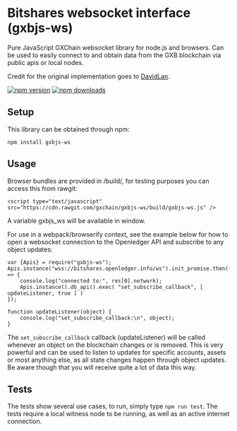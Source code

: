 # Bitshares websocket interface (gxbjs-ws)

Pure JavaScript GXChain websocket library for node.js and browsers. Can be used to easily connect to and obtain data from the GXB blockchain via public apis or local nodes.

Credit for the original implementation goes to [DavidLan](https://github.com/lanhaoxiang).

[![npm version](https://img.shields.io/npm/v/gxbjs-ws.svg?style=flat-square)](https://www.npmjs.com/package/gxbjs-ws)
[![npm downloads](https://img.shields.io/npm/dm/gxbjs-ws.svg?style=flat-square)](https://www.npmjs.com/package/gxbjs-ws)


## Setup

This library can be obtained through npm:
```
npm install gxbjs-ws
```

## Usage

Browser bundles are provided in /build/, for testing purposes you can access this from rawgit:

```
<script type="text/javascript" src="https://cdn.rawgit.com/gxchain/gxbjs-ws/build/gxbjs-ws.js" />
```

A variable gxbjs_ws will be available in window.

For use in a webpack/browserify context, see the example below for how to open a websocket connection to the Openledger API and subscribe to any object updates:

```
var {Apis} = require("gxbjs-ws");
Apis.instance("wss://bitshares.openledger.info/ws").init_promise.then((res) => {
    console.log("connected to:", res[0].network);
    Apis.instance().db_api().exec( "set_subscribe_callback", [ updateListener, true ] )
});

function updateListener(object) {
    console.log("set_subscribe_callback:\n", object);
}
```
The `set_subscribe_callback` callback (updateListener) will be called whenever an object on the blockchain changes or is removed. This is very powerful and can be used to listen to updates for specific accounts, assets or most anything else, as all state changes happen through object updates. Be aware though that you will receive quite a lot of data this way.

## Tests

The tests show several use cases, to run, simply type `npm run test`. The tests require a local witness node to be running, as well as an active internet connection.
